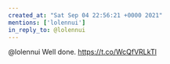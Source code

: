```yaml
---
created_at: "Sat Sep 04 22:56:21 +0000 2021"
mentions: ['lolennui']
in_reply_to: @lolennui
---
```


@lolennui Well done. https://t.co/WcQfVRLkTl
